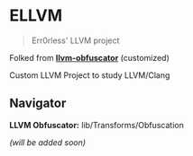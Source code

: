 # ELLVM 

> Err0rless' LLVM project 

Folked from [**llvm-obfuscator**](https://github.com/obfuscator-llvm/obfuscator/tree/llvm-4.0) (customized)

Custom LLVM Project to study LLVM/Clang

## Navigator

**LLVM Obfuscator:** lib/Transforms/Obfuscation

*(will be added soon)*
